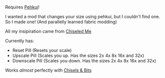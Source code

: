 Requires [Pehkui](https://modrinth.com/mod/pehkui)!

I wanted a mod that changes your size using pehkui, but I couldn't find one. So I made one! (And parallelly learned fabric modding)

All my insipiration came from [Chiseled Me](https://www.curseforge.com/minecraft/mc-mods/chiseled-me)

Currently has:
- Reset Pill (Resets your scale)
- Upscale Pill (Scales you up. Has the sizes 2x 4x 8x 16x and 32x)
- Downscale Pill (Scales you down. Has the sizes 2x 4x 8x 16x and 32x)

Works _almost_ perfectly with [Chisels & Bits](https://www.curseforge.com/minecraft/mc-mods/chisels-bits-for-fabric)

